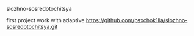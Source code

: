 slozhno-sosredotochitsya

first project work with adaptive
https://github.com/psxchok1lla/slozhno-sosredotochitsya.git
